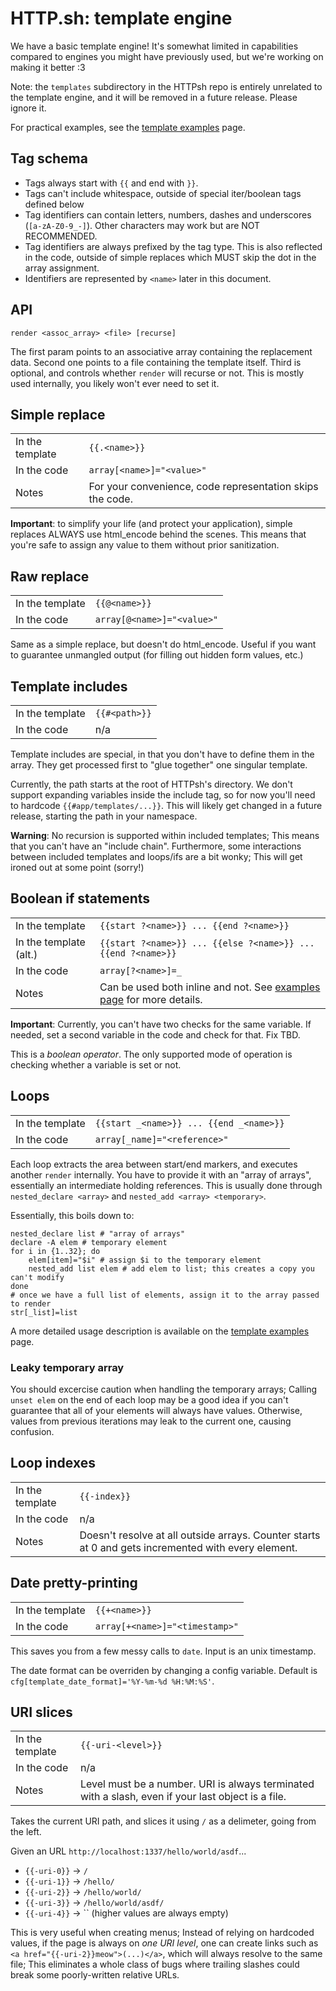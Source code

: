 # HTTP.sh: template engine

We have a basic template engine! It's somewhat limited in capabilities compared to engines you might
have previously used, but we're working on making it better :3

Note: the `templates` subdirectory in the HTTPsh repo is entirely unrelated to the template engine,
and it will be removed in a future release. Please ignore it.

For practical examples, see the [template examples](template-examples.md) page.

## Tag schema

- Tags always start with `{{` and end with `}}`.
- Tags can't include whitespace, outside of special iter/boolean tags defined below
- Tag identifiers can contain letters, numbers, dashes and underscores (`[a-zA-Z0-9_-]`).
  Other characters may work but are NOT RECOMMENDED.
- Tag identifiers are always prefixed by the tag type. This is also reflected in the code, outside
  of simple replaces which MUST skip the dot in the array assignment.
- Identifiers are represented by `<name>` later in this document.

## API

`render <assoc_array> <file> [recurse]`

The first param points to an associative array containing the replacement data. Second one points
to a file containing the template itself. Third is optional, and controls whether `render` will
recurse or not. This is mostly used internally, you likely won't ever need to set it.

## Simple replace

| | |
| --- | --- |
| In the template | `{{.<name>}}` |
| In the code | `array[<name>]="<value>"` |
| Notes | For your convenience, code representation skips the code. |

**Important**: to simplify your life (and protect your application), simple replaces ALWAYS use
html_encode behind the scenes. This means that you're safe to assign any value to them without
prior sanitization.

## Raw replace

| | |
| --- | --- |
| In the template | `{{@<name>}}` |
| In the code | `array[@<name>]="<value>"` |

Same as a simple replace, but doesn't do html_encode. Useful if you want to guarantee unmangled
output (for filling out hidden form values, etc.)

## Template includes

| | |
| --- | --- |
| In the template | `{{#<path>}}` |
| In the code | n/a |

Template includes are special, in that you don't have to define them in the array.
They get processed first to "glue together" one singular template.

Currently, the path starts at the root of HTTPsh's directory. We don't support expanding variables
inside the include tag, so for now you'll need to hardcode `{{#app/templates/...}}`. This will
likely get changed in a future release, starting the path in your namespace.

**Warning**: No recursion is supported within included templates; This means that you can't have
an "include chain". Furthermore, some interactions between included templates and loops/ifs are
a bit wonky; This will get ironed out at some point (sorry!)

## Boolean if statements

| | |
| --- | --- |
| In the template | `{{start ?<name>}} ... {{end ?<name>}}` |
| In the template (alt.) | `{{start ?<name>}} ... {{else ?<name>}} ... {{end ?<name>}}` |
| In the code | `array[?<name>]=_` |
| Notes | Can be used both inline and not. See [examples page](template-examples.md) for more details. |

**Important**: Currently, you can't have two checks for the same variable. If needed, set a second
variable in the code and check for that. Fix TBD.

This is a *boolean operator*. The only supported mode of operation is checking whether
a variable is set or not.

## Loops

| | |
| --- | --- |
| In the template | `{{start _<name>}} ... {{end _<name>}}` |
| In the code | `array[_name]="<reference>"` |

Each loop extracts the area between start/end markers, and executes another `render` internally.
You have to provide it with an "array of arrays", essentially an intermediate holding references.
This is usually done through `nested_declare <array>` and `nested_add <array> <temporary>`.

Essentially, this boils down to:

```
nested_declare list # "array of arrays"
declare -A elem # temporary element
for i in {1..32}; do
	elem[item]="$i" # assign $i to the temporary element
	nested_add list elem # add elem to list; this creates a copy you can't modify
done
# once we have a full list of elements, assign it to the array passed to render
str[_list]=list
```

A more detailed usage description is available on the [template examples](template-examples.md) page.

### Leaky temporary array

You should excercise caution when handling the temporary arrays; Calling `unset elem` on the end
of each loop may be a good idea if you can't guarantee that all of your elements will always have
values. Otherwise, values from previous iterations may leak to the current one, causing confusion.

## Loop indexes

| | |
| --- | --- |
| In the template | `{{-index}}` |
| In the code | n/a |
| Notes | Doesn't resolve at all outside arrays. Counter starts at 0 and gets incremented with every element. |

## Date pretty-printing

| | |
| --- | --- |
| In the template | `{{+<name>}}` |
| In the code | `array[+<name>]="<timestamp>"` |

This saves you from a few messy calls to `date`. Input is an unix timestamp.

The date format can be overriden by changing a config variable. Default is
`cfg[template_date_format]='%Y-%m-%d %H:%M:%S'`.

## URI slices

| | |
| --- | --- |
| In the template | `{{-uri-<level>}}` |
| In the code | n/a |
| Notes | Level must be a number. URI is always terminated with a slash, even if your last object is a file. |

Takes the current URI path, and slices it using `/` as a delimeter, going from the left.

Given an URL `http://localhost:1337/hello/world/asdf`...

- `{{-uri-0}}` -> `/`
- `{{-uri-1}}` -> `/hello/`
- `{{-uri-2}}` -> `/hello/world/`
- `{{-uri-3}}` -> `/hello/world/asdf/`
- `{{-uri-4}}` -> `` (higher values are always empty)

This is very useful when creating menus; Instead of relying on hardcoded values, if the page is always
on *one URI level*, one can create links such as `<a href="{{-uri-2}}meow">(...)</a>`, which will always
resolve to the same file; This eliminates a whole class of bugs where trailing slashes could break some
poorly-written relative URLs.
